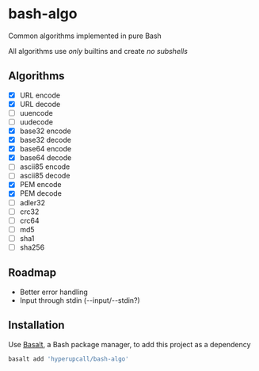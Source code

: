 # bash-algo

Common algorithms implemented in pure Bash

All algorithms use _only_ builtins and create _no subshells_

## Algorithms

- [x] URL encode
- [x] URL decode
- [ ] uuencode
- [ ] uudecode
- [x] base32 encode
- [x] base32 decode
- [x] base64 encode
- [x] base64 decode
- [ ] ascii85 encode
- [ ] ascii85 decode
- [x] PEM encode
- [x] PEM decode
- [ ] adler32
- [ ] crc32
- [ ] crc64
- [ ] md5
- [ ] sha1
- [ ] sha256

## Roadmap

- Better error handling
- Input through stdin (--input/--stdin?)

## Installation

Use [Basalt](https://github.com/hyperupcall/basalt), a Bash package manager, to add this project as a dependency

```sh
basalt add 'hyperupcall/bash-algo'
```
